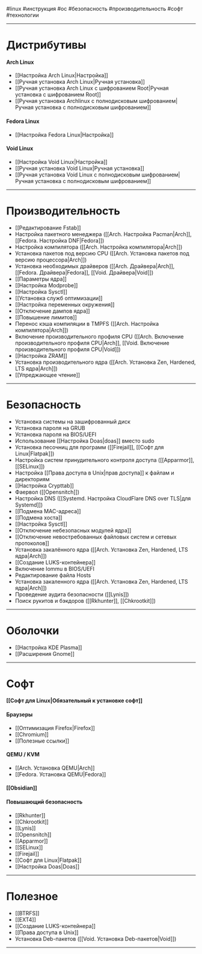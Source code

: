 #linux #инструкция #ос #безопасность #производительность #софт #технологии 
___
# Дистрибутивы
#### Arch Linux
- [[Настройка Arch Linux|Настройка]]
- [[Ручная установка Arch Linux|Ручная установка]]
- [[Ручная установка Arch Linux с шифрованием Root|Ручная установка с шифрованием Root]]
- [[Ручная установка Archlinux с полнодисковым шифрованием|Ручная установка с полнодисковым шифрованием]]
#### Fedora Linux
- [[Настройка Fedora Linux|Настройка]]
#### Void Linux
- [[Настройка Void Linux|Настройка]]
- [[Ручная установка Void Linux|Ручная установка]]
- [[Ручная установка Void Linux с полнодисковым шифрованием|Ручная установка с полнодисковым шифрованием]]
___
# Производительность
- [[Редактирование Fstab]]
- Настройка пакетного менеджера ([[Arch.  Настройка Pacman|Arch]], [[Fedora. Настройка DNF|Fedora]])
- Настройка компилятора ([[Arch. Настройка компилятора|Arch]])
- Установка пакетов под версию CPU ([[Arch. Установка пакетов под версию процессора|Arch]])
- Установка необходимых драйверов ([[Arch. Драйвера|Arch]], [[Fedora. Драйвера|Fedora]], [[Void. Драйвера|Void]])
- [[Параметры ядра]]
- [[Настройка Modprobe]]
- [[Настройка Sysctl]]
- [[Установка служб оптимизации]]
- [[Настройка переменных окружения]]
- [[Отключение дампов ядра]]
- [[Повышение лимитов]]
- Перенос кэша компиляции в TMPFS ([[Arch. Настройка компилятора|Arch]])
- Включение производительного профиля CPU ([[Arch. Включение производительного профиля CPU|Arch]], [[Void. Включение производительного профиля CPU|Void]])
- [[Настройка ZRAM]]
- Установка производительного ядра ([[Arch. Установка Zen, Hardened, LTS ядра|Arch]])
- [[Упреджающее чтение]]
___
# Безопасность
- Установка системы на зашифрованный диск
- Установка пароля на GRUB
- Установка пароля на BIOS/UEFI
- Использование [[Настройка Doas|doas]] вместо sudo
- Установка песочниц для программ ([[Firejail]], [[Софт для Linux|Flatpak]])
- Настройка систем принудительного контроля доступа ([[Apparmor]], [[SELinux]])
- Настройка [[Права доступа в Unix|прав доступа]] к файлам и директориям
- [[Настройка Crypttab]]
- Фаервол ([[Opensnitch]])
- Настройка DNS ([[Systemd. Настройка CloudFlare DNS over TLS|для Systemd]])
- [[Подмена MAC-адреса]]
- [[Подмена хоста]]
- [[Настройка Sysctl]]
- [[Отключение небезопасных модулей ядра]]
- [[Отключение невостребованных файловых систем и сетевых протоколов]]
- Установка закалённого ядра ([[Arch. Установка Zen, Hardened, LTS ядра|Arch]])
- [[Создание LUKS-контейнера]]
- Включение Iommu в BIOS/UEFI
- Редактирование файла Hosts
- Установка закаленного ядра ([[Arch. Установка Zen, Hardened, LTS ядра|Arch]])
- Проведение аудита безопасности ([[Lynis]])
- Поиск рукитов и бэкдоров ([[Rkhunter]], [[Chkrootkit]])
___
# Оболочки
- [[Настройка KDE Plasma]]
- [[Расширения Gnome]]
___
# Софт
#### [[Софт для Linux|Обязательный к установке софт]]
#### Браузеры
- [[Оптимизация Firefox|Firefox]]
- [[Chromium]]
- [[Полезные ссылки]]
#### QEMU / KVM
- [[Arch. Установка QEMU|Arch]]
- [[Fedora. Установка QEMU|Fedora]]
#### [[Obsidian]]
#### Повышающий безопасность
- [[Rkhunter]]
- [[Chkrootkit]]
- [[Lynis]]
- [[Opensnitch]]
- [[Apparmor]]
- [[SELinux]]
- [[Firejail]]
- [[Софт для Linux|Flatpak]]
- [[Настройка Doas|Doas]]
---
# Полезное
- [[BTRFS]]
- [[EXT4]]
- [[Создание LUKS-контейнера]]
- [[Права доступа в Unix]]
- Установка Deb-пакетов ([[Void. Установка Deb-пакетов|Void]])
___